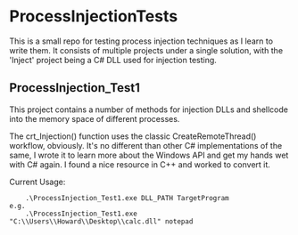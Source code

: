 # ProcessInjectionTests

This is a small repo for testing process injection techniques as I learn to write them. It consists of multiple projects under a single solution, with the 'Inject' project being a C# DLL used for injection testing.


## ProcessInjection_Test1

This project contains a number of methods for injection DLLs and shellcode into the memory space of different processes.

The crt_Injection() function uses the classic CreateRemoteThread() workflow, obviously. It's no different than other C# implementations of the same, I wrote it to learn more about the Windows API and get my hands wet with C# again. I found a nice resource in C++ and worked to convert it.


Current Usage:

		.\ProcessInjection_Test1.exe DLL_PATH TargetProgram
	e.g.
		.\ProcessInjection_Test1.exe "C:\\Users\\Howard\\Desktop\\calc.dll" notepad
